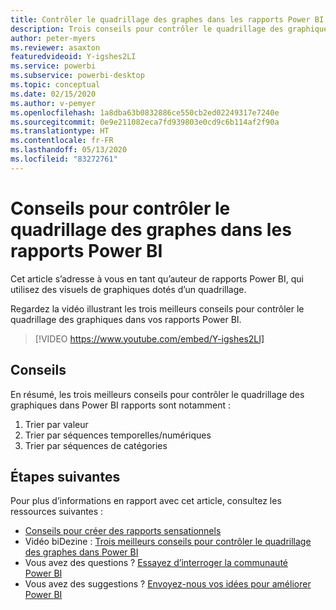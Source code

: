 ```yaml
---
title: Contrôler le quadrillage des graphes dans les rapports Power BI
description: Trois conseils pour contrôler le quadrillage des graphiques dans les visuels de rapports Power BI, dans Power BI Desktop ou dans le service Power BI.
author: peter-myers
ms.reviewer: asaxton
featuredvideoid: Y-igshes2LI
ms.service: powerbi
ms.subservice: powerbi-desktop
ms.topic: conceptual
ms.date: 02/15/2020
ms.author: v-pemyer
ms.openlocfilehash: 1a8dba63b0832886ce550cb2ed02249317e7240e
ms.sourcegitcommit: 0e9e211082eca7fd939803e0cd9c6b114af2f90a
ms.translationtype: HT
ms.contentlocale: fr-FR
ms.lasthandoff: 05/13/2020
ms.locfileid: "83272761"
---
```

# <a name="tips-to-control-chart-gridlines-in-power-bi-reports"></a>Conseils pour contrôler le quadrillage des graphes dans les rapports Power BI

Cet article s’adresse à vous en tant qu’auteur de rapports Power BI, qui utilisez des visuels de graphiques dotés d’un quadrillage.

Regardez la vidéo illustrant les trois meilleurs conseils pour contrôler le quadrillage des graphiques dans vos rapports Power BI.

> [!VIDEO https://www.youtube.com/embed/Y-igshes2LI]

## <a name="tips"></a>Conseils

En résumé, les trois meilleurs conseils pour contrôler le quadrillage des graphiques dans Power BI rapports sont notamment :

1. Trier par valeur
1. Trier par séquences temporelles/numériques
1. Trier par séquences de catégories

## <a name="next-steps"></a>Étapes suivantes

Pour plus d’informations en rapport avec cet article, consultez les ressources suivantes :

- [Conseils pour créer des rapports sensationnels](../create-reports/desktop-tips-and-tricks-for-creating-reports.md)
- Vidéo biDezine : [Trois meilleurs conseils pour contrôler le quadrillage des graphes dans Power BI](https://www.youtube.com/watch?v=Y-igshes2LI)
- Vous avez des questions ? [Essayez d’interroger la communauté Power BI](https://community.powerbi.com/)
- Vous avez des suggestions ? [Envoyez-nous vos idées pour améliorer Power BI](https://ideas.powerbi.com)

